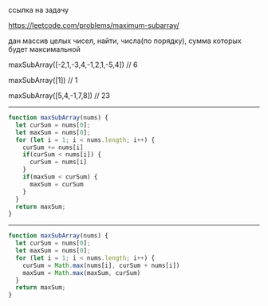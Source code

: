 ссылка на задачу 

https://leetcode.com/problems/maximum-subarray/

дан массив целых чисел, найти, числа(по порядку), сумма которых будет максимальной

maxSubArray([-2,1,-3,4,-1,2,1,-5,4]) // 6

maxSubArray([1]) // 1

maxSubArray([5,4,-1,7,8]) // 23

---

```ts
function maxSubArray(nums) {
  let curSum = nums[0];
  let maxSum = nums[0];
  for (let i = 1; i < nums.length; i++) {
    curSum += nums[i]
    if(curSum < nums[i]) {
      curSum = nums[i]
    }
    if(maxSum < curSum) {
      maxSum = curSum
    }
  }
  return maxSum;
}
```
---

```ts
function maxSubArray(nums) {
  let curSum = nums[0];
  let maxSum = nums[0];
  for (let i = 1; i < nums.length; i++) {
    curSum = Math.max(nums[i], curSum + nums[i])
    maxSum = Math.max(maxSum, curSum)
  }
  return maxSum;
}
```
